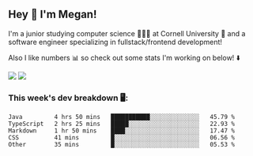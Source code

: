 ## Hey 👋 I'm Megan! 
I'm a junior studying computer science 👩🏻‍💻 at Cornell University 🐻 and a software engineer specializing in fullstack/frontend development!

Also I like numbers 📊 so check out some stats I'm working on below! ⬇️

<img src="https://github-readme-stats.vercel.app/api?username=meganyin13&show_icons=true&hide=stars&count_private=true" />

<img src="https://github-readme-stats.vercel.app/api/top-langs/?username=meganyin13&layout=compact&hide=Jupyter%20Notebook" />

### This week's dev breakdown 🖥:
<!--START_SECTION:waka-->
```text
Java         4 hrs 50 mins   ███████████░░░░░░░░░░░░░░   45.79 % 
TypeScript   2 hrs 25 mins   █████░░░░░░░░░░░░░░░░░░░░   22.93 % 
Markdown     1 hr 50 mins    ████░░░░░░░░░░░░░░░░░░░░░   17.47 % 
CSS          41 mins         █░░░░░░░░░░░░░░░░░░░░░░░░   06.56 % 
Other        35 mins         █░░░░░░░░░░░░░░░░░░░░░░░░   05.53 %
```
<!--END_SECTION:waka-->